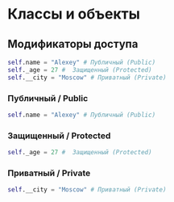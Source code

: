 # Классы и объекты

## Модификаторы доступа

```python
self.name = "Alexey" # Публичный (Public)
self._age = 27 #  Защищенный (Protected)
self.__city = "Moscow" # Приватный (Private)
```

### Публичный / Public

```python
self.name = "Alexey" # Публичный (Public)
```

### Защищенный / Protected

```python
self._age = 27 #  Защищенный (Protected)
```

### Приватный / Private

```python
self.__city = "Moscow" # Приватный (Private)
```





